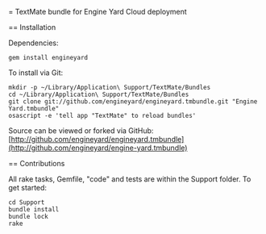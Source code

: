 = TextMate bundle for Engine Yard Cloud deployment


== Installation

Dependencies:

    gem install engineyard

To install via Git:

    mkdir -p ~/Library/Application\ Support/TextMate/Bundles
    cd ~/Library/Application\ Support/TextMate/Bundles
    git clone git://github.com/engineyard/engineyard.tmbundle.git "Engine Yard.tmbundle"
    osascript -e 'tell app "TextMate" to reload bundles'

Source can be viewed or forked via GitHub: [http://github.com/engineyard/engineyard.tmbundle](http://github.com/engineyard/engine-yard.tmbundle)


== Contributions

All rake tasks, Gemfile, "code" and tests are within the Support folder. To get started:

    cd Support
    bundle install
    bundle lock
    rake